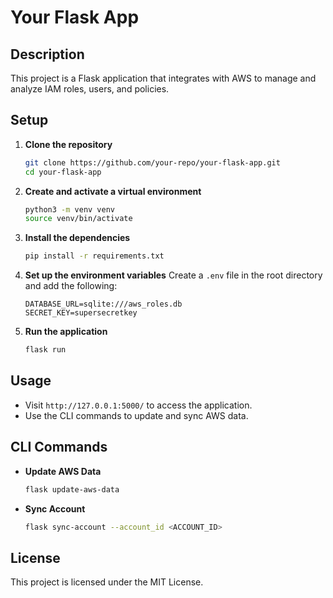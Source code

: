 # Your Flask App

## Description
This project is a Flask application that integrates with AWS to manage and analyze IAM roles, users, and policies.

## Setup

1. **Clone the repository**
    ```sh
    git clone https://github.com/your-repo/your-flask-app.git
    cd your-flask-app
    ```

2. **Create and activate a virtual environment**
    ```sh
    python3 -m venv venv
    source venv/bin/activate
    ```

3. **Install the dependencies**
    ```sh
    pip install -r requirements.txt
    ```

4. **Set up the environment variables**
    Create a `.env` file in the root directory and add the following:
    ```plaintext
    DATABASE_URL=sqlite:///aws_roles.db
    SECRET_KEY=supersecretkey
    ```

5. **Run the application**
    ```sh
    flask run
    ```

## Usage

- Visit `http://127.0.0.1:5000/` to access the application.
- Use the CLI commands to update and sync AWS data.

## CLI Commands

- **Update AWS Data**
    ```sh
    flask update-aws-data
    ```

- **Sync Account**
    ```sh
    flask sync-account --account_id <ACCOUNT_ID>
    ```

## License
This project is licensed under the MIT License.
